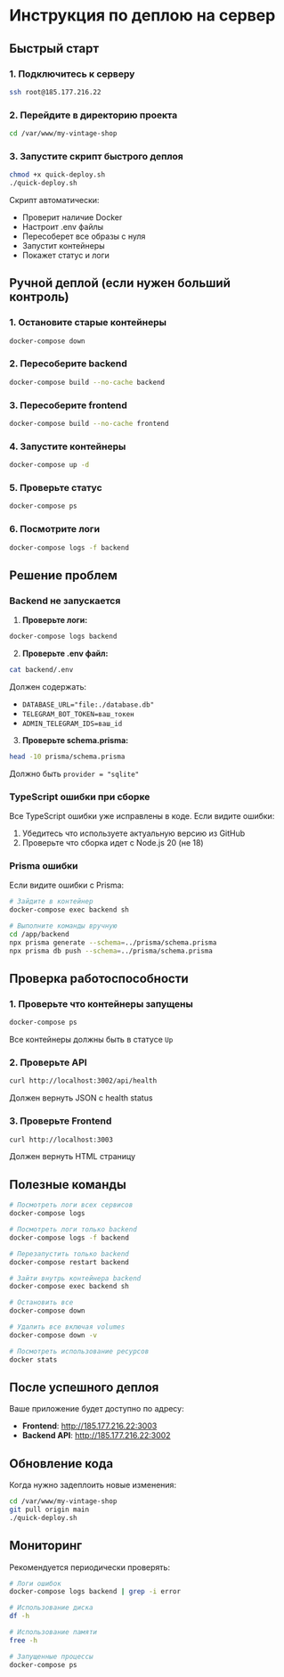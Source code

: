 # Инструкция по деплою на сервер

## Быстрый старт

### 1. Подключитесь к серверу
```bash
ssh root@185.177.216.22
```

### 2. Перейдите в директорию проекта
```bash
cd /var/www/my-vintage-shop
```

### 3. Запустите скрипт быстрого деплоя
```bash
chmod +x quick-deploy.sh
./quick-deploy.sh
```

Скрипт автоматически:
- Проверит наличие Docker
- Настроит .env файлы
- Пересоберет все образы с нуля
- Запустит контейнеры
- Покажет статус и логи

## Ручной деплой (если нужен больший контроль)

### 1. Остановите старые контейнеры
```bash
docker-compose down
```

### 2. Пересоберите backend
```bash
docker-compose build --no-cache backend
```

### 3. Пересоберите frontend
```bash
docker-compose build --no-cache frontend
```

### 4. Запустите контейнеры
```bash
docker-compose up -d
```

### 5. Проверьте статус
```bash
docker-compose ps
```

### 6. Посмотрите логи
```bash
docker-compose logs -f backend
```

## Решение проблем

### Backend не запускается

1. **Проверьте логи:**
```bash
docker-compose logs backend
```

2. **Проверьте .env файл:**
```bash
cat backend/.env
```

Должен содержать:
- `DATABASE_URL="file:./database.db"`
- `TELEGRAM_BOT_TOKEN=ваш_токен`
- `ADMIN_TELEGRAM_IDS=ваш_id`

3. **Проверьте schema.prisma:**
```bash
head -10 prisma/schema.prisma
```

Должно быть `provider = "sqlite"`

### TypeScript ошибки при сборке

Все TypeScript ошибки уже исправлены в коде. Если видите ошибки:

1. Убедитесь что используете актуальную версию из GitHub
2. Проверьте что сборка идет с Node.js 20 (не 18)

### Prisma ошибки

Если видите ошибки с Prisma:
```bash
# Зайдите в контейнер
docker-compose exec backend sh

# Выполните команды вручную
cd /app/backend
npx prisma generate --schema=../prisma/schema.prisma
npx prisma db push --schema=../prisma/schema.prisma
```

## Проверка работоспособности

### 1. Проверьте что контейнеры запущены
```bash
docker-compose ps
```

Все контейнеры должны быть в статусе `Up`

### 2. Проверьте API
```bash
curl http://localhost:3002/api/health
```

Должен вернуть JSON с health status

### 3. Проверьте Frontend
```bash
curl http://localhost:3003
```

Должен вернуть HTML страницу

## Полезные команды

```bash
# Посмотреть логи всех сервисов
docker-compose logs

# Посмотреть логи только backend
docker-compose logs -f backend

# Перезапустить только backend
docker-compose restart backend

# Зайти внутрь контейнера backend
docker-compose exec backend sh

# Остановить все
docker-compose down

# Удалить все включая volumes
docker-compose down -v

# Посмотреть использование ресурсов
docker stats
```

## После успешного деплоя

Ваше приложение будет доступно по адресу:
- **Frontend**: http://185.177.216.22:3003
- **Backend API**: http://185.177.216.22:3002

## Обновление кода

Когда нужно задеплоить новые изменения:

```bash
cd /var/www/my-vintage-shop
git pull origin main
./quick-deploy.sh
```

## Мониторинг

Рекомендуется периодически проверять:

```bash
# Логи ошибок
docker-compose logs backend | grep -i error

# Использование диска
df -h

# Использование памяти
free -h

# Запущенные процессы
docker-compose ps
```
